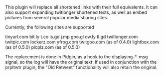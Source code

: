 This plugin will replace all shortened links with their full equivalents. It can also support expanding twitlonger shortened texts, as well as embed pictures from several popular media sharing sites.

Currently, the following sites are supported

tinyurl.com
bit.ly
t.co
is.gd
j.mp
goo.gl
ow.ly
tl.gd
twitlonger.com
twitpic.com
lockerz.com
yfrog.com
twitgoo.com (as of 0.4.0)
lightbox.com (as of 0.5.0)
picplz.com (as of 0.5.0)

The replacement is done in Pidgin, as a hook to the displaying-*-msg signal, so the log will have the original text. If used in conjunction with the prpltwtr plugin, the "Old Retweet" functionality will also retain the original.
